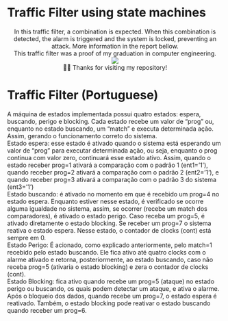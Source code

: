 # Traffic Filter using state machines

<div align="center"> 
In this traffic filter, a combination is expected. When this combination is detected, the alarm is triggered and the system is locked, preventing an attack. More information in the report bellow.
 </div>
 <div align="center"> 
This traffic filter was a proof of my graduation in computer engineering.
 </div>
<div align="center"> 
<img src="https://media0.giphy.com/media/qi29MoLjWNPUI/giphy.gif?cid=ecf05e475d54lco64cgouxmhrd1qjycjye72z01yts9ascc2&rid=giphy.gif&ct=g" >
  </div>
  <div align="center"> 
 🙋‍♂️ Thanks for visiting my repository!
</div>

# Traffic Filter (Portuguese)

<div align="left"> 
A máquina de estados implementada possui quatro estados: espera, buscando, perigo e blocking. Cada estado recebe um valor de “prog” ou, enquanto no estado buscando, um 
“match” e executa determinada ação. Assim, gerando o funcionamento correto do sistema.
 </div>
 <div align="left"> 
Estado espera: esse estado é ativado quando o sistema está esperando um valor de 
“prog” para executar determinada ação, ou seja, enquanto o prog continua com valor 
zero, continuará esse estado ativo. Assim, quando o estado receber prog=1 ativará a
comparação com o padrão 1 (ent1=’1’), quando receber prog=2 ativará a comparação 
com o padrão 2 (ent2=’1’), e quando receber prog=3 ativará a comparação com o 
padrão 3 do sistema (ent3=’1’)
 </div>
 <div align="left"> 
 Estado buscando: é ativado no momento em que é recebido um prog=4 no estado espera. Enquanto estiver nesse estado, é verificado se ocorre alguma igualdade no sistema, assim, se ocorrer (recebe um match dos comparadores), é ativado o estado perigo. Caso receba um prog=5, é ativado diretamente o estado blocking. Se receber um prog=7 o sistema reativa o estado espera. Nesse estado, o contador de clocks 
(cont) está sempre em 0.
 </div>
  <div align="left"> 
 Estado Perigo: É acionado, como explicado anteriormente, pelo match=1 recebido pelo estado buscando. Ele fica ativo até quatro clocks com o alarme ativado e retorna, 
posteriormente, ao estado buscando, caso não receba prog=5 (ativaria o estado blocking) e zera o contador de clocks (cont).
 </div>
 <div align="left"> 
Estado Blocking: fica ativo quando recebe um prog=5 (ataque) no estado perigo ou buscando, os quais podem detectar um ataque, e ativa o alarme. Após o bloqueio dos 
dados, quando recebe um prog=7, o estado espera é reativado. Também, o estado blocking pode reativar o estado buscando quando receber um prog=6.
 </div>
 
 
 

